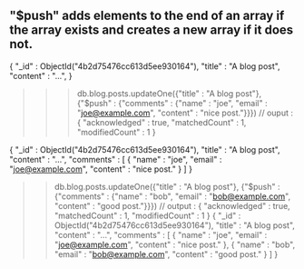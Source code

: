 ## "$push" adds elements to the end of an array if the array exists and creates a new array if it does not. 

{
  "_id" : ObjectId("4b2d75476cc613d5ee930164"),
  "title" : "A blog post",
  "content" : "...",
}


>> > db.blog.posts.updateOne({"title" : "A blog post"}, {"$push" : {"comments" : {"name" : "joe", "email" : "joe@example.com", "content" : "nice post."}}})
// ouput : { "acknowledged" : true, "matchedCount" : 1, "modifiedCount" : 1 }


{
  "_id" : ObjectId("4b2d75476cc613d5ee930164"),
  "title" : "A blog post",
  "content" : "...",
  "comments" : [
    {
      "name" : "joe",
      "email" : "joe@example.com",
      "content" : "nice post."
    }
  ]
}


>> db.blog.posts.updateOne({"title" : "A blog post"}, {"$push" : {"comments" : {"name" : "bob", "email" : "bob@example.com", "content" : "good post."}}})
// output : { "acknowledged" : true, "matchedCount" : 1, "modifiedCount" : 1 }
{
  "_id" : ObjectId("4b2d75476cc613d5ee930164"),
  "title" : "A blog post",
  "content" : "...",
  "comments" : [
    {
      "name" : "joe",
      "email" : "joe@example.com",
      "content" : "nice post."
    },
    {
      "name" : "bob",
      "email" : "bob@example.com",
      "content" : "good post."
    }
  ]
}